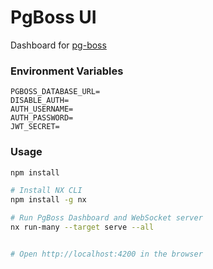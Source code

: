 # PgBoss UI

Dashboard for [pg-boss](https://github.com/timgit/pg-boss)

### Environment Variables

```
PGBOSS_DATABASE_URL=
DISABLE_AUTH=
AUTH_USERNAME=
AUTH_PASSWORD=
JWT_SECRET=
```

### Usage

```bash
npm install

# Install NX CLI
npm install -g nx

# Run PgBoss Dashboard and WebSocket server
nx run-many --target serve --all


# Open http://localhost:4200 in the browser
```
